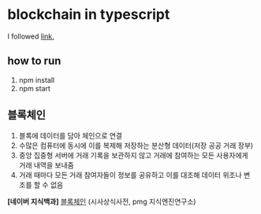 # blockchain in typescript

I followed [link.](https://nomadcoders.co/typescript-for-beginners)

## how to run

1. npm install
2. npm start

## 블록체인

1. 블록에 데이터를 담아 체인으로 연결
2. 수많은 컴퓨터에 동시에 이를 복제해 저장하는 분산형 데이터(저장 공공 거래 장부) 
3. 중앙 집중형 서버에 거래 기록을 보관하지 않고 거래에 참여하는 모든 사용자에게 거래 내역을 보내줌
4. 거래 때마다 모든 거래 참여자들이 정보를 공유하고 이를 대조해 데이터 위조나 변조를 할 수 없음

**[네이버 지식백과]** [블록체인](https://terms.naver.com/entry.naver?docId=2838482) (시사상식사전, pmg 지식엔진연구소)
